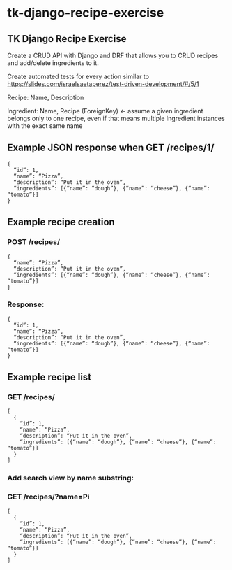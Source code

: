# tk-django-recipe-exercise
## TK Django Recipe Exercise

Create a CRUD API with Django and DRF that allows you to CRUD recipes and add/delete ingredients to it.

Create automated tests for every action similar to https://slides.com/israelsaetaperez/test-driven-development/#/5/1

Recipe: Name, Description

Ingredient: Name, Recipe (ForeignKey) ← assume a given ingredient belongs only to one recipe, even if that means multiple Ingredient instances with the exact same name

## Example JSON response when GET /recipes/1/
    {
      “id”: 1,
      “name”: “Pizza”,
      “description”: “Put it in the oven”,
      “ingredients”: [{“name”: “dough”}, {“name”: “cheese”}, {“name”: “tomato”}]
    }

## Example recipe creation
### POST /recipes/
    {
      “name”: “Pizza”,
      “description”: “Put it in the oven”,
      “ingredients”: [{“name”: “dough”}, {“name”: “cheese”}, {“name”: “tomato”}]
    }

### Response:
    {
      “id”: 1,
      “name”: “Pizza”,
      “description”: “Put it in the oven”,
      “ingredients”: [{“name”: “dough”}, {“name”: “cheese”}, {“name”: “tomato”}]
    }

## Example recipe list
### GET /recipes/
    [
      {
        “id”: 1,
        “name”: “Pizza”,
        “description”: “Put it in the oven”,
        “ingredients”: [{“name”: “dough”}, {“name”: “cheese”}, {“name”: “tomato”}]
      }
    ]

### Add search view by name substring:
### GET /recipes/?name=Pi
    [
      {
        “id”: 1,
        “name”: “Pizza”,
        “description”: “Put it in the oven”,
        “ingredients”: [{“name”: “dough”}, {“name”: “cheese”}, {“name”: “tomato”}]
      }
    ]
